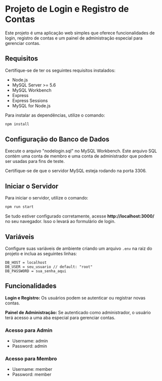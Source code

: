 # Projeto de Login e Registro de Contas

Este projeto é uma aplicação web simples que oferece funcionalidades de login, registro de contas e um painel de administração especial para gerenciar contas.

## Requisitos

Certifique-se de ter os seguintes requisitos instalados:

- Node.js
- MySQL Server >= 5.6
- MySQL Workbench
- Express
- Express Sessions
- MySQL for Node.js

Para instalar as dependências, utilize o comando:

```bash
npm install
```

## Configuração do Banco de Dados

Execute o arquivo "nodelogin.sql" no MySQL Workbench. Este arquivo SQL contém uma conta de membro e uma conta de administrador que podem ser usadas para fins de teste.

Certifique-se de que o servidor MySQL esteja rodando na porta 3306.

## Iniciar o Servidor

Para iniciar o servidor, utilize o comando:

```bash
npm run start
```

Se tudo estiver configurado corretamente, acesse **http://localhost:3000/** no seu navegador. Isso o levará ao formulário de login.

## Variáveis 

Configure suas variáveis de ambiente criando um arquivo `.env` na raiz do projeto e inclua as seguintes linhas:

```env
DB_HOST = localhost
DB_USER = seu_usuario // default: "root"
DB_PASSWORD = sua_senha_aqui
```

## Funcionalidades

**Login e Registro:** Os usuários podem se autenticar ou registrar novas contas.

**Painel de Administração:** Se autenticado como administrador, o usuário terá acesso a uma aba especial para gerenciar contas.

### Acesso para Admin
- Username: admin
- Password: admin

### Acesso para Membro
- Username: member
- Password: member